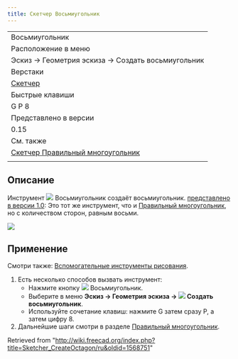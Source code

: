 ```yaml
---
title: Скетчер Восьмиугольник
---
```

|  |
| --- |
| Восьмиугольник |
| Расположение в меню |
| Эскиз → Геометрия эскиза → Создать восьмиугольник |
| Верстаки |
| [Скетчер](/Sketcher_Workbench/ru "Sketcher Workbench/ru") |
| Быстрые клавиши |
| G P 8 |
| Представлено в версии |
| 0.15 |
| См. также |
| [Скетчер Правильный многоугольник](/Sketcher_CreateRegularPolygon/ru "Sketcher CreateRegularPolygon/ru") |
|  |

## Описание

Инструмент ![](/images/Sketcher_CreateOctagon.svg) Восьмиугольник создаёт восьмиугольник. [представлено в версии 1.0](/Release_notes_1.0/ru "Release notes 1.0/ru"): Это тот же инструмент, что и [Правильный многоугольник](/Sketcher_CreateRegularPolygon/ru "Sketcher CreateRegularPolygon/ru"), но с количеством сторон, равным восьми.

![](/images/SketcherCreateOctagonExample.png)

## Применение

Смотри также: [Вспомогательные инструменты рисования](/Sketcher_Workbench/ru#Drawing_aids "Sketcher Workbench/ru").

1. Есть несколько способов вызвать инструмент:
   * Нажмите кнопку ![](/images/Sketcher_CreateOctagon.svg) Восьмиугольник.
   * Выберите в меню **Эскиз → Геометрия эскиза → ![](/images/Sketcher_CreateOctagon.svg) Создать восьмиугольник**.
   * Используйте сочетание клавиш: нажмите G затем сразу P, а затем цифру 8.
2. Дальнейшие шаги смотри в разделе [Правильный многоугольник](/Sketcher_CreateRegularPolygon/ru#Usage "Sketcher CreateRegularPolygon/ru").

Retrieved from "<http://wiki.freecad.org/index.php?title=Sketcher_CreateOctagon/ru&oldid=1568751>"